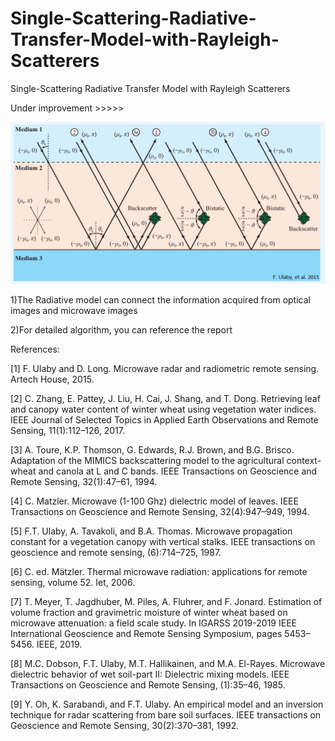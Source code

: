 # Single-Scattering-Radiative-Transfer-Model-with-Rayleigh-Scatterers
 Single-Scattering Radiative Transfer Model with Rayleigh Scatterers

Under improvement >>>>>


![Test Image 1](VolumeScattering1.png)

1)The Radiative model can connect the information acquired from optical images and microwave images

2)For detailed algorithm, you can reference the report

References:

[1] F. Ulaby and D. Long. Microwave radar and radiometric remote sensing. Artech House, 2015.

[2] C. Zhang, E. Pattey, J. Liu, H. Cai, J. Shang, and T. Dong. Retrieving leaf and canopy water content of winter wheat
using vegetation water indices. IEEE Journal of Selected Topics in Applied Earth Observations and Remote Sensing,
11(1):112–126, 2017.

[3] A. Toure, K.P. Thomson, G. Edwards, R.J. Brown, and B.G. Brisco. Adaptation of the MIMICS backscattering model
to the agricultural context-wheat and canola at L and C bands. IEEE Transactions on Geoscience and Remote Sensing,
32(1):47–61, 1994.

[4] C. Matzler. Microwave (1-100 Ghz) dielectric model of leaves. IEEE Transactions on Geoscience and Remote Sensing,
32(4):947–949, 1994.

[5] F.T. Ulaby, A. Tavakoli, and B.A. Thomas. Microwave propagation constant for a vegetation canopy with vertical stalks.
IEEE transactions on geoscience and remote sensing, (6):714–725, 1987.

[6] C. ed. Mätzler. Thermal microwave radiation: applications for remote sensing, volume 52. Iet, 2006.

[7] T. Meyer, T. Jagdhuber, M. Piles, A. Fluhrer, and F. Jonard. Estimation of volume fraction and gravimetric moisture of
winter wheat based on microwave attenuation: a field scale study. In IGARSS 2019-2019 IEEE International Geoscience
and Remote Sensing Symposium, pages 5453–5456. IEEE, 2019.

[8] M.C. Dobson, F.T. Ulaby, M.T. Hallikainen, and M.A. El-Rayes. Microwave dielectric behavior of wet soil-part II:
Dielectric mixing models. IEEE Transactions on Geoscience and Remote Sensing, (1):35–46, 1985.

[9] Y. Oh, K. Sarabandi, and F.T. Ulaby. An empirical model and an inversion technique for radar scattering from bare soil
surfaces. IEEE transactions on Geoscience and Remote Sensing, 30(2):370–381, 1992.
